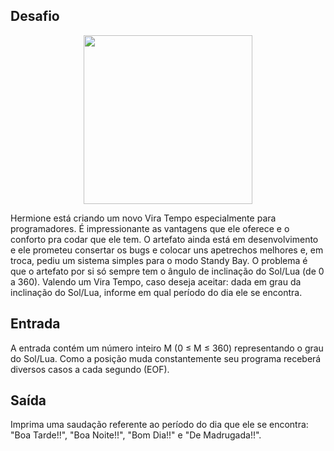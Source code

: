 ## Desafio

<p align="center">
    <img src="../../../../mudanca.png" width="270" height="270">
</p>

Hermione está criando um novo Vira Tempo especialmente para programadores. É
impressionante as vantagens que ele oferece e o conforto pra codar que ele tem.
O artefato ainda está em desenvolvimento e ele prometeu consertar os bugs e
colocar uns apetrechos melhores e, em troca, pediu um sistema simples para o
modo Standy Bay. O problema é que o artefato por si só sempre tem o ângulo de
inclinação do Sol/Lua (de 0 a 360). Valendo um Vira Tempo, caso deseja aceitar:
dada em grau da inclinação do Sol/Lua, informe em qual período do dia ele se
encontra.

## Entrada

A entrada contém um número inteiro M (0 ≤ M ≤ 360) representando o grau do
Sol/Lua. Como a posição muda constantemente seu programa receberá diversos
casos a cada segundo (EOF).

## Saída

Imprima uma saudação referente ao período do dia que ele se encontra: "Boa
Tarde!!", "Boa Noite!!", "Bom Dia!!" e "De Madrugada!!".

